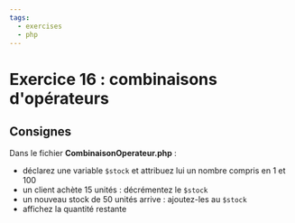 ```yaml
---
tags:
  - exercises
  - php
---
```


# Exercice 16 : combinaisons d'opérateurs

## Consignes

Dans le fichier **CombinaisonOperateur.php** :

- déclarez une variable `$stock` et attribuez lui un nombre compris en 1 et 100
- un client achète 15 unités : décrémentez le `$stock`
- un nouveau stock de 50 unités arrive : ajoutez-les au `$stock`
- affichez la quantité restante
